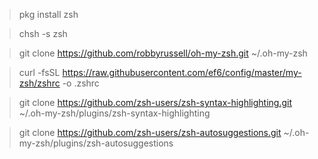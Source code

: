 > pkg install zsh

> chsh -s zsh

> git clone https://github.com/robbyrussell/oh-my-zsh.git ~/.oh-my-zsh

> curl -fsSL https://raw.githubusercontent.com/ef6/config/master/my-zsh/zshrc -o .zshrc

> git clone https://github.com/zsh-users/zsh-syntax-highlighting.git ~/.oh-my-zsh/plugins/zsh-syntax-highlighting

> git clone https://github.com/zsh-users/zsh-autosuggestions.git ~/.oh-my-zsh/plugins/zsh-autosuggestions

